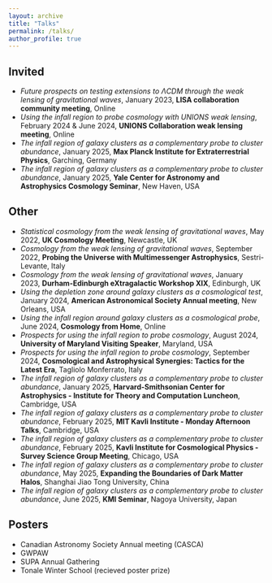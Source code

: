 ```yaml
---
layout: archive
title: "Talks"
permalink: /talks/
author_profile: true
---
```


Invited
-----

- *Future prospects on testing extensions to ΛCDM through the weak lensing of gravitational waves*, January 2023, **LISA collaboration community meeting**, Online
- *Using the infall region to probe cosmology with UNIONS weak lensing*, February 2024 & June 2024, **UNIONS Collaboration weak lensing meeting**, Online
- *The infall region of galaxy clusters as a complementary probe to cluster abundance*, January 2025, **Max Planck Institute for Extraterrestrial Physics**, Garching, Germany
- *The infall region of galaxy clusters as a complementary probe to cluster abundance*, January 2025, **Yale Center for Astronomy and Astrophysics Cosmology Seminar**, New Haven, USA
  
Other
-----

- *Statistical cosmology from the weak lensing of gravitational waves*, May 2022, **UK Cosmology Meeting**, Newcastle, UK
- *Cosmology from the weak lensing of gravitational waves*, September 2022, **Probing the Universe with Multimessenger Astrophysics**, Sestri-Levante, Italy
- *Cosmology from the weak lensing of gravitational waves*, January 2023, **Durham-Edinburgh eXtragalactic Workshop XIX**, Edinburgh, UK
- *Using the depletion zone around galaxy clusters as a cosmological test*, January 2024, **American Astronomical Society Annual meeting**, New Orleans, USA
- *Using the infall region around galaxy clusters as a cosmological probe*, June 2024, **Cosmology from Home**, Online
- *Prospects for using the infall region to probe cosmology*, August 2024, **University of Maryland Visiting Speaker**, Maryland, USA
- *Prospects for using the infall region to probe cosmology*, September 2024, **Cosmological and Astrophysical Synergies: Tactics for the Latest Era**,  Tagliolo Monferrato, Italy
- *The infall region of galaxy clusters as a complementary probe to cluster abundance*, January 2025, **Harvard-Smithsonian Center for Astrophysics - Institute for Theory and Computation Luncheon**, Cambridge, USA
- *The infall region of galaxy clusters as a complementary probe to cluster abundance*, February 2025, **MIT Kavli Institute - Monday Afternoon Talks**, Cambridge, USA
- *The infall region of galaxy clusters as a complementary probe to cluster abundance*, February 2025, **Kavli Institute for Cosmological Physics - Survey Science Group Meeting**, Chicago, USA
- *The infall region of galaxy clusters as a complementary probe to cluster abundance*, May 2025, **Expanding the Boundaries of Dark Matter Halos**, Shanghai Jiao Tong University, China
- *The infall region of galaxy clusters as a complementary probe to cluster abundance*, June 2025, **KMI Seminar**, Nagoya University, Japan
  
Posters
-----

  - Canadian Astronomy Society Annual meeting (CASCA)
  - GWPAW
  - SUPA Annual Gathering
  - Tonale Winter School (recieved poster prize)
